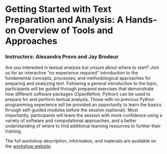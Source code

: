 # Getting Started with Text Preparation and Analysis: A Hands-on Overview of Tools and Approaches
### Instructors: Alexandra Provo and Jay Brodeur

Are you interested in textual analysis but unsure about where to start? Join us for an interactive “no experience required” introduction to the fundamental concepts, processes, and methodological approaches for preparing and analyzing text. Following a general introduction to the topic, participants will be guided through prepared exercises that demonstrate how different software packages (OpenRefine, Python) can be used to prepare for and perform textual analysis. Those with no previous Python programming experience will be provided an opportunity to learn the basics through self-guided modules before the session (optional). Most importantly, participants will leave the session with more confidence using a variety of software and computational approaches, and a better understanding of where to find additional learning resources to further their training.

The full workshop description, information, and materials are available on the [workshop website](https://jasonbrodeur.github.io/dsi-text-prep/).
